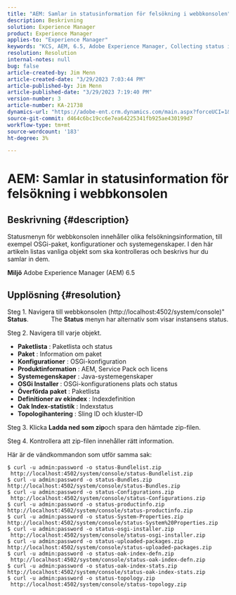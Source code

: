 ```yaml
---
title: "AEM: Samlar in statusinformation för felsökning i webbkonsolen"
description: Beskrivning
solution: Experience Manager
product: Experience Manager
applies-to: "Experience Manager"
keywords: "KCS, AEM, 6.5, Adobe Experience Manager, Collecting status information, troubleshooting, Web Console, How To"
resolution: Resolution
internal-notes: null
bug: false
article-created-by: Jim Menn
article-created-date: "3/29/2023 7:03:44 PM"
article-published-by: Jim Menn
article-published-date: "3/29/2023 7:19:40 PM"
version-number: 3
article-number: KA-21738
dynamics-url: "https://adobe-ent.crm.dynamics.com/main.aspx?forceUCI=1&pagetype=entityrecord&etn=knowledgearticle&id=13fb7368-64ce-ed11-b597-6045bd006793"
source-git-commit: d464c6bc19cc6e7ea64225341fb925ae430199d7
workflow-type: tm+mt
source-wordcount: '183'
ht-degree: 3%

---
```


# AEM: Samlar in statusinformation för felsökning i webbkonsolen

## Beskrivning {#description}


Statusmenyn för webbkonsolen innehåller olika felsökningsinformation, till exempel OSGi-paket, konfigurationer och systemegenskaper.
I den här artikeln listas vanliga objekt som ska kontrolleras och beskrivs hur du samlar in dem.

<b>Miljö</b>
Adobe Experience Manager (AEM) 6.5


## Upplösning {#resolution}


Steg 1. Navigera till webbkonsolen (http://localhost:4502/system/console)&quot; <b>Status</b>.
            The <b>Status</b> menyn har alternativ som visar instansens status.

Steg 2. Navigera till varje objekt.

- <b>Paketlista</b> : Paketlista och status
- <b>Paket</b> : Information om paket
- <b>Konfigurationer</b> : OSGi-konfiguration
- <b>Produktinformation</b> : AEM, Service Pack och licens
- <b>Systemegenskaper</b> : Java-systemegenskaper
- <b>OSGi Installer </b>: OSGi-konfigurationens plats och status
- <b>Överförda paket</b> : Paketlista
- <b>Definitioner av ekindex</b> : Indexdefinition
- <b>Oak Index-statistik</b> : Indexstatus
- <b>Topologihantering</b> : Sling ID och kluster-ID


Steg 3. Klicka <b>Ladda ned som zip</b>och spara den hämtade zip-filen.

Steg 4. Kontrollera att zip-filen innehåller rätt information.

Här är de vändkommandon som utför samma sak:


```
$ curl -u admin:password -o status-Bundlelist.zip        http://localhost:4502/system/console/status-Bundlelist.zip
$ curl -u admin:password -o status-Bundles.zip           http://localhost:4502/system/console/status-Bundles.zip
$ curl -u admin:password -o status-Configurations.zip    http://localhost:4502/system/console/status-Configurations.zip
$ curl -u admin:password -o status-productinfo.zip       http://localhost:4502/system/console/status-productinfo.zip
$ curl -u admin:password -o status-System-Properties.zip http://localhost:4502/system/console/status-System%20Properties.zip
$ curl -u admin:password -o status-osgi-installer.zip    http://localhost:4502/system/console/status-osgi-installer.zip
$ curl -u admin:password -o status-uploaded-packages.zip http://localhost:4502/system/console/status-uploaded-packages.zip
$ curl -u admin:password -o status-oak-index-defn.zip    http://localhost:4502/system/console/status-oak-index-defn.zip
$ curl -u admin:password -o status-oak-index-stats.zip   http://localhost:4502/system/console/status-oak-index-stats.zip
$ curl -u admin:password -o status-topology.zip          http://localhost:4502/system/console/status-topology.zip
```



